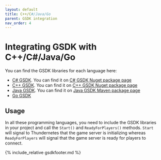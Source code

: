 ```yaml
---
layout: default
title: C++/C#/Java/Go
parent: GSDK integration
nav_order: 4
---
```


# Integrating GSDK with C++/C#/Java/Go

You can find the GSDK libraries for each language here:
- [C# GSDK](https://github.com/PlayFab/gsdk/tree/main/csharp). You can find it on [C# GSDK Nuget package page](https://www.nuget.org/packages/com.playfab.csharpgsdk)
- [C++ GSDK](https://github.com/PlayFab/gsdk/tree/main/cpp). You can find it on [C++ GSDK Nuget package page](https://www.nuget.org/packages/com.playfab.cppgsdk.v140)
- [Java GSDK](https://github.com/PlayFab/gsdk/tree/main/java). You can find it on [Java GSDK Maven package page](https://mvnrepository.com/artifact/com.playfab/gameserverSDK)
- [Go GSDK](https://github.com/PlayFab/gsdk/tree/main/experimental/go)

## Usage

In all these programming languages, you need to include the GSDK libraries in your project and call the `Start()` and `ReadyForPlayers()` methods. `Start` will signal to Thundernetes that the game server is initializing whereas `ReadyForPlayers` will signal that the game server is ready for players to connect.

{% include_relative gsdkfooter.md %}